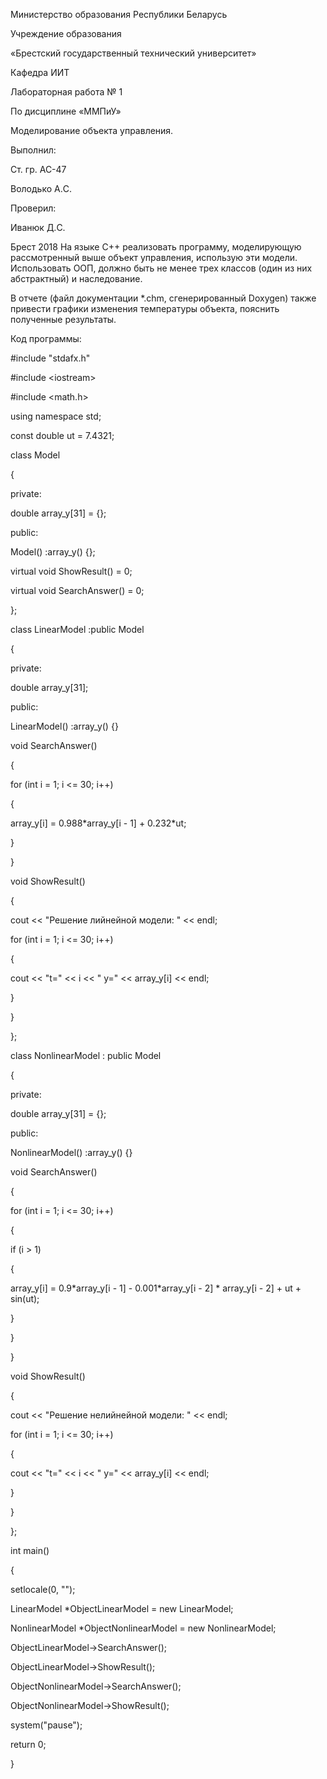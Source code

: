 ﻿Министерство образования Республики Беларусь

Учреждение образования

«Брестский государственный технический университет»

Кафедра ИИТ

Лабораторная работа № 1

По дисциплине «ММПиУ»

Моделирование объекта управления.

Выполнил:

Ст. гр. АС-47

Володько А.C.

Проверил:

Иванюк Д.C.

Брест 2018  На языке C++ реализовать программу, моделирующую рассмотренный выше объект управления, использую эти модели. Использовать ООП, должно быть не менее трех классов (один из них абстрактный) и наследование.

В отчете (файл документации \*.chm, сгенерированный Doxygen) также привести графики изменения температуры объекта, пояснить полученные результаты.

Код программы:

\#include "stdafx.h"

\#include &lt;iostream&gt;

\#include &lt;math.h&gt;

using namespace std;

const double ut = 7.4321;

class Model

{

private:

double array\_y\[31\] = {};

public:

Model() :array\_y() {};

virtual void ShowResult() = 0;

virtual void SearchAnswer() = 0;

};

class LinearModel :public Model

{

private:

double array\_y\[31\];

public:

LinearModel() :array\_y() {}

void SearchAnswer()

{

for (int i = 1; i &lt;= 30; i++)

{

array\_y\[i\] = 0.988\*array\_y\[i - 1\] + 0.232\*ut;

}

}

void ShowResult()

{

cout &lt;&lt; "Решение лийнейной модели: " &lt;&lt; endl;

for (int i = 1; i &lt;= 30; i++)

{

cout &lt;&lt; "t=" &lt;&lt; i &lt;&lt; " y=" &lt;&lt; array\_y\[i\] &lt;&lt; endl;

}

}

};

class NonlinearModel : public Model

{

private:

double array\_y\[31\] = {};

public:

NonlinearModel() :array\_y() {}

void SearchAnswer()

{

for (int i = 1; i &lt;= 30; i++)

{

if (i &gt; 1)

{

array\_y\[i\] = 0.9\*array\_y\[i - 1\] - 0.001\*array\_y\[i - 2\] \* array\_y\[i - 2\] + ut + sin(ut);

}

}

}

void ShowResult()

{

cout &lt;&lt; "Решение нелийнейной модели: " &lt;&lt; endl;

for (int i = 1; i &lt;= 30; i++)

{

cout &lt;&lt; "t=" &lt;&lt; i &lt;&lt; " y=" &lt;&lt; array\_y\[i\] &lt;&lt; endl;

}

}

};

int main()

{

setlocale(0, "");

LinearModel \*ObjectLinearModel = new LinearModel;

NonlinearModel \*ObjectNonlinearModel = new NonlinearModel;

ObjectLinearModel-&gt;SearchAnswer();

ObjectLinearModel-&gt;ShowResult();

ObjectNonlinearModel-&gt;SearchAnswer();

ObjectNonlinearModel-&gt;ShowResult();

system("pause");

return 0;

}
